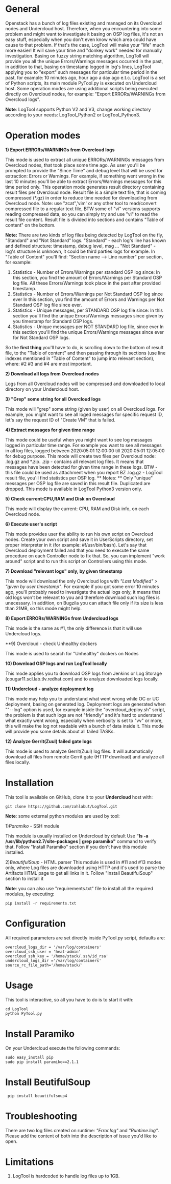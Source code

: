 # General
Openstack has a bunch of log files existing and managed on its Overcloud nodes and Undercloud host.
Therefore, when you encountering into some problem and might want to investigate it basing on OSP log files, it's not
an easy stuff, especially when you don't even know which area could have cause to that problem.
If that's the case, LogTool will make your "life" much more easier!
It will save your time and "donkey work" needed for manually investigation.
Basing on fuzzy string matching algorithm, LogToll will provide you all the unique Errors/Warnings messages occurred in the past,
in addition to that, basing on timestamp logged in log's lines, LogTool applying you to "export" such messages for
particular time period in the past, for example: 10 minutes ago, hour ago a day ago e.t.c.
LogTool is a set of Python scripts, its main module PyTool.py is executed on Undercloud host.
Some operation modes are using additional scripts being executed directly on Overcloud nodes, for example:
"Export ERRORs/WARNINGs from Overcloud logs".

**Note**: LogTool supports Python V2 and V3, change working directory according to your needs: LogTool_Python2 or LogTool_Python3.

# Operation modes
**1) Export ERRORs/WARNINGs from Overcloud logs**

This mode is used to extract all unique ERRORs/WARNINGs messages from Overcloud nodes, that took place some time ago.
As user you'll be prompted to provide the "Since Time" and debug level that will be used for extraction: Errors or Warnings.
For example, if something went wrong in the last 10 minutes you'll be able to extract Errors/Warnings messages for this time period only.
This operation mode generates result directory containing result files per Overcloud node.
Result file is a simple text file, that is coming compressed (*.gz) in order to reduce time needed for downloading from Overcloud node.
Note: use "zcat",'vim' or any other tool to read/convert compressed file to a regular text file, BTW some of "vi" versions supports reading
compressed data, so you can simply try and use "vi" to read the result file content.
Result file is divided into sections and contains "Table of content" on the bottom.

**Note:**
There are two kinds of log files being detected by LogTool on the fly, "Standard" and "Not Standard" logs.
"Standard" - each log's line has known and defined structure: timestamp, debug level, msg ...
"Not Standard" - log's structure is unknown, it could be third parties logs for example.
In "Table of Content" you'll find: "Section name --> Line number" per section, for example:

1) Statistics - Number of Errors/Warnings per standard OSP log since: <Given Timestamp>
   In this section, you find the amount of Errors/Warnings per Standard OSP log file.
   All these Errors/Warnings took place in the past after provided timestamp.
2) Statistics - Number of Errors/Warnings per Not Standard OSP log since ever
   In this section, you find the amount of Errors and Warnings per Not Standard OSP log file since ever.
3) Statistics - Unique messages, per STANDARD OSP log file since: <Given Timestamp>
   In this section you'll find the unique Errors/Warnings messages since given by you timestamp for Standard OSP logs.
4) Statistics - Unique messages per NOT STANDARD log file, since ever
   In this section you'll find the unique Errors/Warnings messages since ever for Not Standard OSP logs.

So the **first thing** you'll have to do, is scrolling down to the bottom of result file, to the "Table of content" and then passing through
its sections (use line indexes mentioned in "Table of Content" to jump into relevant section), where: #2 #3 and #4 are most important.

**2) Download all logs from Overcloud nodes**

Logs from all Overcloud nodes will be compressed and downloaded to local directory on your Undercloud host.

**3) "Grep" some string for all Overcloud logs**

This mode will "grep" some string (given by user) on all Overcloud logs. For example, you might want to see all loged messages for specific request ID, let's say the request ID of "Create VM" that is failed.

**4) Extract messages for given time range**

This mode could be useful when you might want to see log messages logged in particular time range.
For example you want to see all messages in all log files, logged between 2020:05:01 12:00:00 till 2020:05:01 12:05:00 for debug purpose.
This mode will create two files per Overcloud node: <NodeName>.log.gz and *.zip.
<NodeName>.zip - contains all relevant log files. It means that messages have been detected for given time range in these logs.
BTW - this file could be used as attachment when you report BZ
<NodeName>.log.gz - LogTool result file, you'll find statistics per OSP log.
** Notes: **
Only "unique" messages per OSP log file are saved in this result file. Duplicated are dropped.
This mode is available in LogTool Python3 version only.


**5) Check current:CPU,RAM and Disk on Overcloud**

This mode will display the current: CPU, RAM and Disk info, on each Overcloud node.

**6) Execute user's script**

This mode provides user the ability to run his own script on Overcloud nodes.
Create your own script and save it in UserScripts directory, set proper interpreter in it (for example: #!/usr/bin/bash).
Let's say that Overcloud deployment failed and that you need to execute the same procedure on each Controller node to fix that.
So, you can implement "work around" script and to run this script on Controllers using this mode.

**7) Download "relevant logs" only, by given timestamp**

This mode will download the only Overcloud logs with *"Last Modified" > "given by user timestamp"*.
For example if you got some error 10 minutes ago, you'll probably need to investigate the actual logs only, it means that old logs won't be relevant to you and therefore download such log files is unecessary.
In addition, on Bugzila you can attach file only if its size is less than 21MB, so this mode might help.

**8) Export ERRORs/WARNINGs from Undercloud logs**

This mode is the same as #1, the only difference is that it will use Undercloud logs.

**9) Overcloud - check Unhealthy dockers

This mode is used to search for "Unhealthy" dockers on Nodes

**10)  Download OSP logs and run LogTool locally**

This mode applies you to download OSP logs from Jenkins or Log Storage (cougar11.scl.lab.tlv.redhat.com) and to analyze downloaded logs locally.

**11)  Undercloud - analyze deployment log**

This mode may help you to understand what went wrong while OC or UC deployment, basing on generated log.
Deployment logs are generated when ""--log" option is used, for example inside the "overcloud_deploy.sh" script, the
problem is that such logs are not "friendly" and it's hard to understand what exactly went wrong, especially
when verbosity is set to "vv" or more, this will make the log not readable with a bunch of data inside it.
This mode will provide you some details about all failed TASKs.

**12) Analyze Gerrit(Zuul) failed gate logs**

This mode is used to analyze Gerrit(Zuul) log files.
It will automatically download all files from remote Gerrit gate (HTTP download) and analyze all
files locally.


# Installation
This tool is available on GitHub, clone it to your **Undercloud** host with:

    git clone https://github.com/zahlabut/LogTool.git

**Note**: some external python modules are used by tool:

1)_Paramiko_ - SSH module

This module is usually installed on Undercloud by default
Use **"ls -a /usr/lib/python2.7/site-packages | grep paramiko"** command to verify that.
Follow "Install Paramiko" section if you don't have this module installed.

2)_BeautifulSoup_ - HTML parser
This module is used in #11 and #13 modes only, where Log files are downloaded using HTTP and it's used to parse the Artifacts HTML
page to get all links in it. Follow "Install BeautifulSoup" section to install it

**Note**: you can also use "requirements.txt" file to install all the required modules, by executing:

    pip install -r requirements.txt

# Configuration
All required parameters are set directly inside PyTool.py script, defaults are:

    overcloud_logs_dir = '/var/log/containers'
    overcloud_ssh_user = 'heat-admin'
    overcloud_ssh_key = '/home/stack/.ssh/id_rsa'
    undercloud_logs_dir ='/var/log/containers'
    source_rc_file_path='/home/stack/'



# Usage
This tool is interactive, so all you have to do is to start it with:

    cd LogTool
    python PyTool.py

# Install Paramiko
On your Undercloud execute the following commands:

    sudo easy_install pip
    sudo pip install paramiko==2.1.1

# Install BeutifulSoup

     pip install beautifulsoup4

# Troubleshooting
There are two log files created on runtime: _"Error.log"_ and _"Runtime.log"_.
Please add the content of both into the description of issue you'd like to open.


# Limitations
1) LogTool is hardcoded to handle log files up to 1GB.


